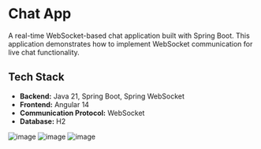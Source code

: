 # Chat App

A real-time WebSocket-based chat application built with Spring Boot. This application demonstrates how to implement WebSocket communication for live chat functionality.

## Tech Stack

- **Backend:** Java 21, Spring Boot, Spring WebSocket
- **Frontend:** Angular 14
- **Communication Protocol:** WebSocket
- **Database:** H2

![image](https://github.com/user-attachments/assets/f9f4d733-5c71-4842-92b2-513352232816)
![image](https://github.com/user-attachments/assets/4536d61d-8b7b-4671-9952-f8e98de8beb1)
![image](https://github.com/user-attachments/assets/4cb4ccb9-35a7-43dd-b6a0-d7aedab39b9f)
